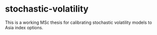 # stochastic-volatility
This is a working MSc thesis for calibrating stochastic volatility models to Asia index options.
